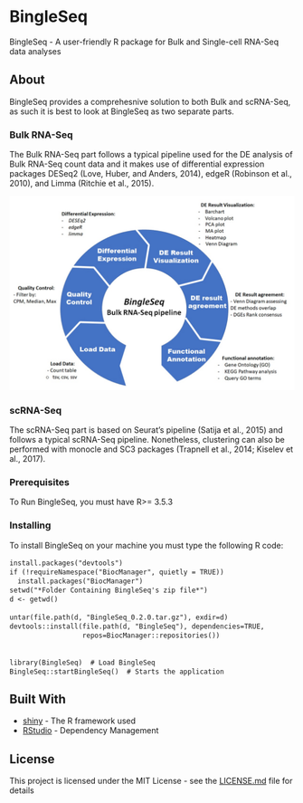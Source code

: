 # BingleSeq
BingleSeq - A user-friendly R package for Bulk and Single-cell RNA-Seq data analyses


## About
BingleSeq provides a comprehesnive solution to both Bulk and scRNA-Seq, as such it is best to look at BingleSeq as two separate parts.




### Bulk RNA-Seq
The Bulk RNA-Seq part follows a typical pipeline used for the DE analysis of Bulk RNA-Seq count data and it makes use of differential expression packages DESeq2 (Love, Huber, and Anders, 2014), edgeR (Robinson et al., 2010), and Limma (Ritchie et al., 2015).

![BingleSeq Bulk RNA-Seq pipeline](\\figures\Bulk.jpg)


### scRNA-Seq
The scRNA-Seq part is based on Seurat’s pipeline (Satija et al., 2015) and follows a typical scRNA-Seq pipeline. Nonetheless, clustering can also be performed with monocle and SC3 packages (Trapnell et al., 2014; Kiselev et al., 2017). 




### Prerequisites

To Run BingleSeq, you must have R>= 3.5.3


### Installing

To install BingleSeq on your machine you must type the following R code:

```
install.packages("devtools")
if (!requireNamespace("BiocManager", quietly = TRUE))
  install.packages("BiocManager")
setwd("*Folder Containing BingleSeq's zip file*")
d <- getwd()

untar(file.path(d, "BingleSeq_0.2.0.tar.gz"), exdir=d)
devtools::install(file.path(d, "BingleSeq"), dependencies=TRUE,
                  repos=BiocManager::repositories())


library(BingleSeq)  # Load BingleSeq
BingleSeq::startBingleSeq()  # Starts the application
```


## Built With

* [shiny](https://shiny.rstudio.com/) - The R framework used
* [RStudio](https://www.rstudio.com/) - Dependency Management



## License

This project is licensed under the MIT License - see the [LICENSE.md](LICENSE.md) file for details
